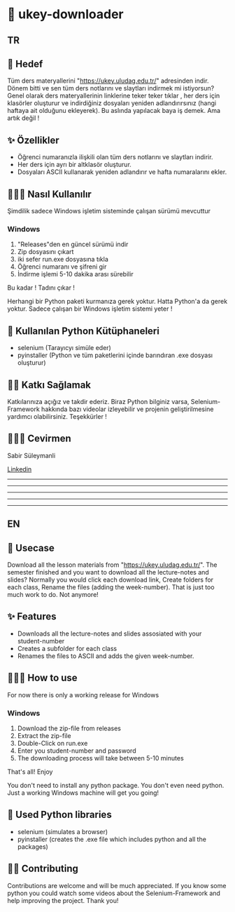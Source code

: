 # 🔗 ukey-downloader

## TR

## 🧩 Hedef
Tüm ders materyallerini "https://ukey.uludag.edu.tr/" adresinden indir. Dönem bitti ve sen tüm ders notlarını ve slaytları indirmek mi istiyorsun? Genel olarak ders materyallerinin linklerine teker teker tıklar , her ders için klasörler oluşturur ve indirdiğiniz dosyaları yeniden adlandırırsınız (hangi haftaya ait olduğunu ekleyerek). Bu aslında yapılacak baya iş demek. Ama artık değil !

## ✨ Özellikler
- Öğrenci numaranızla ilişkili olan tüm ders notlarını ve slaytları indirir.
- Her ders için ayrı bir altklasör oluşturur.
- Dosyaları ASCII kullanarak yeniden adlandırır ve hafta numaralarını ekler.

## 🧑🏻‍💻 Nasıl Kullanılır
Şimdilik sadece Windows işletim sisteminde çalışan sürümü mevcuttur
### Windows
1. "Releases"den en güncel sürümü indir
2. Zip dosyasını çıkart
3. iki sefer run.exe dosyasına tıkla
4. Öğrenci numaranı ve şifreni gir
5. İndirme işlemi 5-10 dakika arası sürebilir

Bu kadar ! Tadını çıkar !

Herhangi bir Python paketi kurmanıza gerek yoktur. Hatta Python'a da gerek yoktur. Sadece çalışan bir Windows işletim sistemi yeter !

## 🐍 Kullanılan Python Kütüphaneleri
- selenium (Tarayıcyı simüle eder)
- pyinstaller (Python ve tüm paketlerini içinde barındıran .exe dosyası oluşturur)

## 🤝🏻 Katkı Sağlamak
Katkılarınıza açığız ve takdir ederiz. Biraz Python bilginiz varsa, Selenium-Framework hakkında bazı videolar izleyebilir ve projenin geliştirilmesine yardımcı olabilirsiniz. Teşekkürler !

## 👨🏻‍🏫 Cevirmen
Sabir Süleymanli

[Linkedin](https://www.linkedin.com/in/sabirs/)
***
***
***
***
***

## EN

## 🧩 Usecase
Download all the lesson materials from "https://ukey.uludag.edu.tr/". The semester finished and you want to download all the lecture-notes and slides? Normally you would click each download link, Create folders for each class, Rename the files (adding the week-number). That is just too much work to do. Not anymore! 

## ✨ Features
- Downloads all the lecture-notes and slides assosiated with your student-number
- Creates a subfolder for each class
- Renames the files to ASCII and adds the given week-number.

## 🧑🏻‍💻 How to use
For now there is only a working release for Windows
### Windows
1. Download the zip-file from releases
2. Extract the zip-file
3. Double-Click on run.exe
4. Enter you student-number and password
5. The downloading process will take between 5-10 minutes

That's all! Enjoy

You don't need to install any python package. You don't even need python. Just a working Windows machine will get you going!

## 🐍 Used Python libraries
- selenium (simulates a browser)
- pyinstaller (creates the .exe file which includes python and all the packages)

## 🤝🏻 Contributing
Contributions are welcome and will be much appreciated. If you know some python you could watch some videos about the Selenium-Framework and help improving the project. Thank you!
